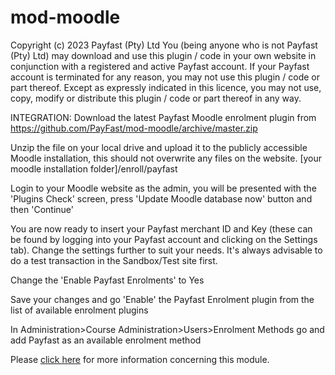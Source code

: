 mod-moodle
==========
Copyright (c) 2023 Payfast (Pty) Ltd
You (being anyone who is not Payfast (Pty) Ltd) may download and use this plugin / code in your own website in conjunction with a registered and active Payfast account. If your Payfast account is terminated for any reason, you may not use this plugin / code or part thereof.
Except as expressly indicated in this licence, you may not use, copy, modify or distribute this plugin / code or part thereof in any way.

INTEGRATION:
Download the latest Payfast Moodle enrolment plugin from https://github.com/PayFast/mod-moodle/archive/master.zip

Unzip the file on your local drive and upload it to the publicly accessible Moodle installation, this should not overwrite any files on the website. [your moodle installation folder]/enroll/payfast

Login to your Moodle website as the admin, you will be presented with the 'Plugins Check' screen, press 'Update Moodle database now' button and then 'Continue'

You are now ready to insert your Payfast merchant ID and Key (these can be found by logging into your Payfast account and clicking on the Settings tab). Change the settings further to suit your needs. It's always advisable to do a test transaction in the Sandbox/Test site first.

Change the 'Enable Payfast Enrolments' to Yes

Save your changes and go 'Enable' the Payfast Enrolment plugin from the list of available enrolment plugins

In Administration>Course Administration>Users>Enrolment Methods go and add Payfast as an available enrolment method

Please [click here](https://payfast.io/integration/shopping-carts/moodle/) for more information concerning this module.
